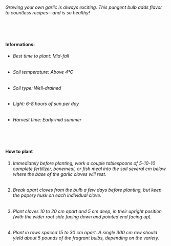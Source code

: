 ###### Growing your own garlic is always exciting. This pungent bulb adds flavor to countless recipes—and is so healthy!

###### ‎

#### Informations:

-   ###### Best time to plant: Mid-fall
-   ###### Soil temperature: Above 4°C
-   ###### Soil type: Well-drained
-   ###### Light: 6-8 hours of sun per day
-   ###### Harvest time: Early-mid summer

###### ‎

#### How to plant

1. ###### Immediately before planting, work a couple tablespoons of 5-10-10 complete fertilizer, bonemeal, or fish meal into the soil several cm below where the base of the garlic cloves will rest.
2. ###### Break apart cloves from the bulb a few days before planting, but keep the papery husk on each individual clove.
3. ###### Plant cloves 10 to 20 cm apart and 5 cm deep, in their upright position (with the wider root side facing down and pointed end facing up).
4. ###### Plant in rows spaced 15 to 30 cm apart. A single 300 cm row should yield about 5 pounds of the fragrant bulbs, depending on the variety.
